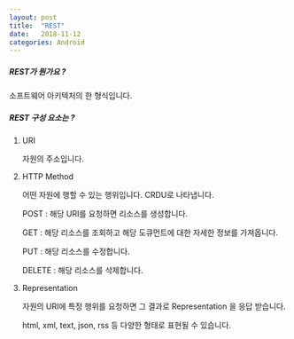 ```yaml
---
layout: post
title:  "REST"
date:   2018-11-12
categories: Android
---
```


##### REST가 뭔가요 ?

소프트웨어 아키텍처의 한 형식입니다. 

##### REST 구성 요소는 ?

1. URI

   자원의 주소입니다.

2. HTTP Method

   어떤 자원에 행할 수 있는 행위입니다. CRDU로 나타냅니다.

   POST : 해당 URI를 요청하면 리소스를 생성합니다.

   GET : 해당 리소스를 조회하고 해당 도큐먼트에 대한 자세한 정보를 가져옵니다.

   PUT : 해당 리소스를 수정합니다.

   DELETE : 해당 리소스를 삭제합니다.

3. Representation

   자원의 URI에 특정 행위를 요청하면 그 결과로 Representation 을 응답 받습니다. 

   html, xml, text, json, rss 등 다양한 형태로 표현될 수 있습니다.
